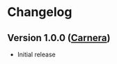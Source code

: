 # Changelog

## Version 1.0.0 ([Carnera](https://en.wikipedia.org/wiki/Luigi_Carnera))

- Initial release
